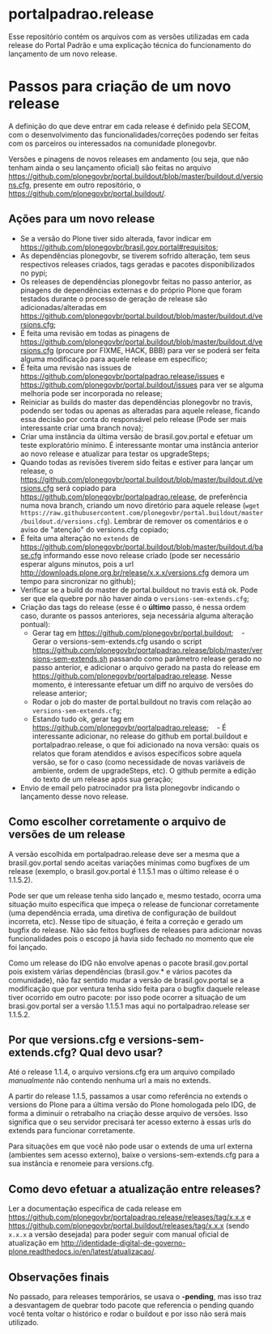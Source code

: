 portalpadrao.release
====================

Esse repositório contém os arquivos com as versões utilizadas em cada release do Portal Padrão e uma explicação técnica do funcionamento do lançamento de um novo release.

Passos para criação de um novo release
======================================

A definição do que deve entrar em cada release é definido pela SECOM, com o desenvolvimento das funcionalidades/correções podendo ser feitas com os parceiros ou interessados na comunidade plonegovbr.

Versões e pinagens de novos releases em andamento (ou seja, que não tenham ainda o seu lançamento oficial) são feitas no arquivo https://github.com/plonegovbr/portal.buildout/blob/master/buildout.d/versions.cfg, presente em outro repositório, o https://github.com/plonegovbr/portal.buildout/.

Ações para um novo release
---------------------------

- Se a versão do Plone tiver sido alterada, favor indicar em https://github.com/plonegovbr/brasil.gov.portal#requisitos;
- As dependências plonegovbr, se tiverem sofrido alteração, tem seus respectivos releases criados, tags geradas e pacotes disponibilizados no pypi;
  <!-- PACKAGES -->
- Os releases de dependências plonegovbr feitas no passo anterior, as pinagens de dependências externas e do próprio Plone que foram testados durante o processo de geração de release são adicionadas/alteradas em https://github.com/plonegovbr/portal.buildout/blob/master/buildout.d/versions.cfg;
  <!-- PACKAGES -->
- É feita uma revisão em todas as pinagens de https://github.com/plonegovbr/portal.buildout/blob/master/buildout.d/versions.cfg (procure por FIXME, HACK, BBB) para ver se poderá ser feita alguma modificação para aquele release em específico;
- É feita uma revisão nas issues de https://github.com/plonegovbr/portalpadrao.release/issues e https://github.com/plonegovbr/portal.buildout/issues para ver se alguma melhoria pode ser incorporada no release;
- Reiniciar as builds do master das dependências plonegovbr no travis, podendo ser todas ou apenas as alteradas para aquele release, ficando essa decisão por conta do responsável pelo release (Pode ser mais interessante criar uma branch nova);
  <!-- PACKAGES -->
- Criar uma instância da última versão de brasil.gov.portal e efetuar um teste exploratório mínimo. É interessante montar uma instância anterior ao novo release e atualizar para testar os upgradeSteps;
- Quando todas as revisões tiverem sido feitas e estiver para lançar um release, o https://github.com/plonegovbr/portal.buildout/blob/master/buildout.d/versions.cfg será copiado para https://github.com/plonegovbr/portalpadrao.release, de preferência numa nova branch, criando um novo diretório para aquele release (`wget https://raw.githubusercontent.com/plonegovbr/portal.buildout/master/buildout.d/versions.cfg`). Lembrar de remover os comentários e o aviso de "atenção" do versions.cfg copiado;
- É feita uma alteração no `extends` de https://github.com/plonegovbr/portal.buildout/blob/master/buildout.d/base.cfg informando esse novo release criado (pode ser necessário esperar alguns minutos, pois a url http://downloads.plone.org.br/release/x.x.x/versions.cfg demora um tempo para sincronizar no github);
- Verificar se a build do master de portal.buildout no travis está ok. Pode ser que ela quebre por não haver ainda o `versions-sem-extends.cfg`;
- Criação das tags do release (esse é o **último** passo, é nessa ordem caso, durante os passos anteriores, seja necessária alguma alteração pontual):
    - Gerar tag em https://github.com/plonegovbr/portal.buildout;
    - Gerar o versions-sem-extends.cfg usando o script https://github.com/plonegovbr/portalpadrao.release/blob/master/versions-sem-extends.sh passando como parâmetro release gerado no passo anterior, e adicionar o arquivo gerado na pasta do release em https://github.com/plonegovbr/portalpadrao.release. Nesse momento, é interessante efetuar um diff no arquivo de versões do release anterior;
    - Rodar o job do master de portal.buildout no travis com relação ao `versions-sem-extends.cfg`;
    - Estando tudo ok, gerar tag em https://github.com/plonegovbr/portalpadrao.release;
    - É interessante adicionar, no release do github em portal.buildout e portalpadrao.release, o que foi adicionado na nova versão: quais os relatos que foram atendidos e avisos específicos sobre aquela versão, se for o caso (como necessidade de novas variáveis de ambiente, ordem de upgradeSteps, etc). O github permite a edição do texto de um release após sua geração;
- Envio de email pelo patrocinador pra lista plonegovbr indicando o lançamento desse novo release.

Como escolher corretamente o arquivo de versões de um release
-------------------------------------------------------------

A versão escolhida em portalpadrao.release deve ser a mesma que a brasil.gov.portal sendo aceitas variações mínimas como bugfixes de um release (exemplo, o brasil.gov.portal é 1.1.5.1 mas o último release é o 1.1.5.2). 

Pode ser que um release tenha sido lançado e, mesmo testado, ocorra uma situação muito específica que impeça o release de funcionar corretamente (uma dependência errada, uma diretiva de configuração de buildout incorreta, etc). Nesse tipo de situação, é feita a correção e gerado um bugfix do release. Não são feitos bugfixes de releases para adicionar novas funcionalidades pois o escopo já havia sido fechado no momento que ele foi lançado.

Como um release do IDG não envolve apenas o pacote brasil.gov.portal pois existem várias dependências (brasil.gov.\* e vários pacotes da comunidade), não faz sentido mudar a versão de brasil.gov.portal se a modificação que por ventura tenha sido feita para o bugfix daquele release tiver ocorrido em outro pacote: por isso pode ocorrer a situação de um brasi.gov.portal ser a versão 1.1.5.1 mas aqui no portalpadrao.release ser 1.1.5.2.

Por que versions.cfg e versions-sem-extends.cfg? Qual devo usar?
-------------------------------------------------------------

Até o release 1.1.4, o arquivo versions.cfg era um arquivo compilado *manualmente* não contendo nenhuma url a mais no extends.

A partir do release 1.1.5, passamos a usar como referência no extends o versions do Plone para a última versão do Plone homologada pelo IDG, de forma a diminuir o retrabalho na criação desse arquivo de versões. Isso significa que o seu servidor precisará ter acesso externo à essas urls do extends para funcionar corretamente.

Para situações em que você não pode usar o extends de uma url externa (ambientes sem acesso externo), baixe o versions-sem-extends.cfg para a sua instância e renomeie para versions.cfg.

Como devo efetuar a atualização entre releases?
-----------------------------------------------

Ler a documentação específica de cada release em https://github.com/plonegovbr/portalpadrao.release/releases/tag/x.x.x e https://github.com/plonegovbr/portal.buildout/releases/tag/x.x.x (sendo `x.x.x` a versão desejada) para poder seguir com manual oficial de atualização em http://identidade-digital-de-governo-plone.readthedocs.io/en/latest/atualizacao/.

Observações finais
------------------

No passado, para releases temporários, se usava o **-pending**, mas isso traz a desvantagem de quebrar todo pacote que referencia o pending quando você tenta voltar o histórico e rodar o buildout e por isso não será mais utilizado.
